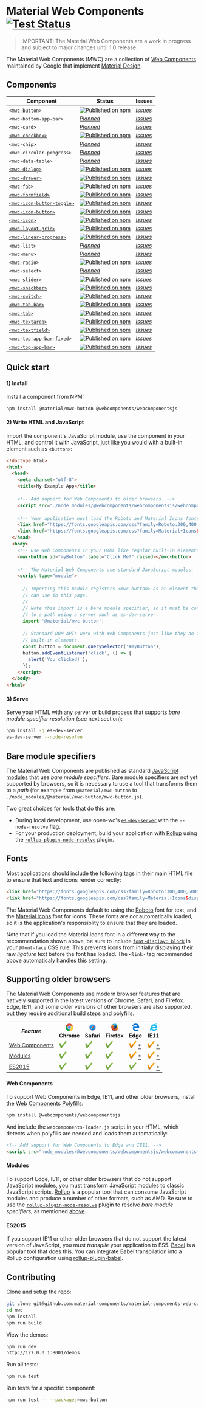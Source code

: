 # Material Web Components [![Test Status](https://github.com/material-components/material-components-web-components/workflows/tests/badge.svg?branch=master)](https://github.com/material-components/material-components-web-components/actions?query=workflow%3Atests+branch%3Amaster)

> IMPORTANT: The Material Web Components are a work in progress and subject to major changes until 1.0 release.

The Material Web Components (MWC) are a collection of [Web Components](https://developer.mozilla.org/en-US/docs/Web/Web_Components) maintained by Google that implement [Material Design](https://material.io/design/).

## Components

| Component | Status | Issues
| ----------| ------ | ------
| [`<mwc-button>`](https://github.com/material-components/material-components-web-components/tree/master/packages/button) | [![Published on npm](https://img.shields.io/npm/v/@material/mwc-button.svg)](https://www.npmjs.com/package/@material/mwc-button) | [*Issues*](https://github.com/material-components/material-components-web-components/issues?q=is%3Aissue+is%3Aopen+label%3A%22Component%3A+Button%22)
| `<mwc-bottom-app-bar>` | [*Planned*](https://github.com/material-components/material-components-web-components/issues/298) | [*Issues*](https://github.com/material-components/material-components-web-components/issues?q=is%3Aissue+is%3Aopen+label%3A%22Component%3A+Bottom+App+Bar%22)
| `<mwc-card>` | [*Planned*](https://github.com/material-components/material-components-web-components/issues/231) | [*Issues*](https://github.com/material-components/material-components-web-components/issues?q=is%3Aissue+is%3Aopen+label%3A%22Component%3A+Card%22)
| [`<mwc-checkbox>`](https://github.com/material-components/material-components-web-components/tree/master/packages/checkbox) | [![Published on npm](https://img.shields.io/npm/v/@material/mwc-checkbox.svg)](https://www.npmjs.com/package/@material/mwc-fab) | [*Issues*](https://github.com/material-components/material-components-web-components/issues?q=is%3Aissue+is%3Aopen+label%3A%22Component%3A+Checkbox%22)
| `<mwc-chip>` | [*Planned*](https://github.com/material-components/material-components-web-components/issues/418) | [*Issues*](https://github.com/material-components/material-components-web-components/issues?q=is%3Aissue+is%3Aopen+label%3A%22Component%3A+Chip%22)
| `<mwc-circular-progress>` | [*Planned*](https://github.com/material-components/material-components-web-components/issues/500) | [*Issues*](https://github.com/material-components/material-components-web-components/issues?q=is%3Aissue+is%3Aopen+label%3A%22Component%3A+Circular+Progress%22)
| `<mwc-data-table>` | [*Planned*](https://github.com/material-components/material-components-web-components/issues/386) | [*Issues*](https://github.com/material-components/material-components-web-components/issues?q=is%3Aissue+is%3Aopen+label%3A%22Component%3A+Data+Table%22)
| [`<mwc-dialog>`](https://github.com/material-components/material-components-web-components/tree/master/packages/dialog) | [![Published on npm](https://img.shields.io/npm/v/@material/mwc-dialog.svg)](https://www.npmjs.com/package/@material/mwc-dialog) | [*Issues*](https://github.com/material-components/material-components-web-components/issues?q=is%3Aissue+is%3Aopen+label%3A%22Component%3A+Dialog%22)
| [`<mwc-drawer>`](https://github.com/material-components/material-components-web-components/tree/master/packages/drawer) | [![Published on npm](https://img.shields.io/npm/v/@material/mwc-drawer.svg)](https://www.npmjs.com/package/@material/mwc-drawer) | [*Issues*](https://github.com/material-components/material-components-web-components/issues?q=is%3Aissue+is%3Aopen+label%3A%22Component%3A+Drawer%22)
| [`<mwc-fab>`](https://github.com/material-components/material-components-web-components/tree/master/packages/fab) | [![Published on npm](https://img.shields.io/npm/v/@material/mwc-fab.svg)](https://www.npmjs.com/package/@material/mwc-fab) | [*Issues*](https://github.com/material-components/material-components-web-components/issues?q=is%3Aissue+is%3Aopen+label%3A%22Component%3A+Fab%22)
| [`<mwc-formfield>`](https://github.com/material-components/material-components-web-components/tree/master/packages/formfield) | [![Published on npm](https://img.shields.io/npm/v/@material/mwc-formfield.svg)](https://www.npmjs.com/package/@material/mwc-formfield) | [*Issues*](https://github.com/material-components/material-components-web-components/issues?q=is%3Aissue+is%3Aopen+label%3A%22Component%3A+Form+Field%22)
| [`<mwc-icon-button-toggle>`](https://github.com/material-components/material-components-web-components/tree/master/packages/icon-button-toggle) | [![Published on npm](https://img.shields.io/npm/v/@material/mwc-icon-button-toggle.svg)](https://www.npmjs.com/package/@material/mwc-icon-button-toggle) | [*Issues*](https://github.com/material-components/material-components-web-components/issues?q=is%3Aissue+is%3Aopen+label%3A%22Component%3A+Icon+Button%22)
| [`<mwc-icon-button>`](https://github.com/material-components/material-components-web-components/tree/master/packages/icon-button) | [![Published on npm](https://img.shields.io/npm/v/@material/mwc-icon-button.svg)](https://www.npmjs.com/package/@material/mwc-icon-button) | [*Issues*](https://github.com/material-components/material-components-web-components/issues?q=is%3Aissue+is%3Aopen+label%3A%22Component%3A+Icon+Button%22)
| [`<mwc-icon>`](https://github.com/material-components/material-components-web-components/tree/master/packages/icon) | [![Published on npm](https://img.shields.io/npm/v/@material/mwc-icon.svg)](https://www.npmjs.com/package/@material/mwc-icon) | [*Issues*](https://github.com/material-components/material-components-web-components/issues?q=is%3Aissue+is%3Aopen+label%3A%22Component%3A+Icon%22)
| [`<mwc-layout-grid>`](https://github.com/material-components/material-components-web-components/tree/master/packages/layout-grid) | [![Published on npm](https://img.shields.io/npm/v/@material/mwc-layout-grid.svg)](https://www.npmjs.com/package/@material/mwc-layout-grid) | [*Issues*](https://github.com/material-components/material-components-web-components/issues?q=is%3Aissue+is%3Aopen+label%3A%22Component%3A+Layout+Grid%22)
| [`<mwc-linear-progress>`](https://github.com/material-components/material-components-web-components/tree/master/packages/linear-progress) | [![Published on npm](https://img.shields.io/npm/v/@material/mwc-linear-progress.svg)](https://www.npmjs.com/package/@material/mwc-linear-progress) | [*Issues*](https://github.com/material-components/material-components-web-components/issues?q=is%3Aissue+is%3Aopen+label%3A%22Component%3A+Linear+Progress%22)
| `<mwc-list>` | [*Planned*](https://github.com/material-components/material-components-web-components/issues/190) | [*Issues*](https://github.com/material-components/material-components-web-components/issues?q=is%3Aissue+is%3Aopen+label%3A%22Component%3A+List%22)
| `<mwc-menu>` | [*Planned*](https://github.com/material-components/material-components-web-components/issues/212) | [*Issues*](https://github.com/material-components/material-components-web-components/issues?q=is%3Aopen+is%3Aissue+label%3A%22Component%3A+Menu%22)
| [`<mwc-radio>`](https://github.com/material-components/material-components-web-components/tree/master/packages/radio) | [![Published on npm](https://img.shields.io/npm/v/@material/mwc-radio.svg)](https://www.npmjs.com/package/@material/mwc-radio) | [*Issues*](https://github.com/material-components/material-components-web-components/issues?q=is%3Aissue+is%3Aopen+label%3A%22Component%3A+Radio%22)
| `<mwc-select>` | [*Planned*](https://github.com/material-components/material-components-web-components/issues/315) | [*Issues*](https://github.com/material-components/material-components-web-components/issues?q=is%3Aissue+is%3Aopen+label%3A%22Component%3A+Select%22)
| [`<mwc-slider>`](https://github.com/material-components/material-components-web-components/tree/master/packages/slider) | [![Published on npm](https://img.shields.io/npm/v/@material/mwc-slider.svg)](https://www.npmjs.com/package/@material/mwc-slider) | [*Issues*](https://github.com/material-components/material-components-web-components/issues?q=is%3Aissue+is%3Aopen+label%3A%22Component%3A+Slider%22)
| [`<mwc-snackbar>`](https://github.com/material-components/material-components-web-components/tree/master/packages/snackbar) | [![Published on npm](https://img.shields.io/npm/v/@material/mwc-snackbar.svg)](https://www.npmjs.com/package/@material/mwc-snackbar) | [*Issues*](https://github.com/material-components/material-components-web-components/issues?q=is%3Aissue+is%3Aopen+label%3A%22Component%3A+Snackbar%22)
| [`<mwc-switch>`](https://github.com/material-components/material-components-web-components/tree/master/packages/switch) | [![Published on npm](https://img.shields.io/npm/v/@material/mwc-switch.svg)](https://www.npmjs.com/package/@material/mwc-switch) | [*Issues*](https://github.com/material-components/material-components-web-components/issues?q=is%3Aissue+is%3Aopen+label%3A%22Component%3A+Switch%22)
| [`<mwc-tab-bar>`](https://github.com/material-components/material-components-web-components/tree/master/packages/tab-bar) | [![Published on npm](https://img.shields.io/npm/v/@material/mwc-tab-bar.svg)](https://www.npmjs.com/package/@material/mwc-tab-bar) | [*Issues*](https://github.com/material-components/material-components-web-components/issues?q=is%3Aissue+is%3Aopen+label%3A%22Component%3A+Tab%22)
| [`<mwc-tab>`](https://github.com/material-components/material-components-web-components/tree/master/packages/tab) | [![Published on npm](https://img.shields.io/npm/v/@material/mwc-tab.svg)](https://www.npmjs.com/package/@material/mwc-tab) | [*Issues*](https://github.com/material-components/material-components-web-components/issues?q=is%3Aissue+is%3Aopen+label%3A%22Component%3A+Tab%22)
| [`<mwc-textarea>`](https://github.com/material-components/material-components-web-components/tree/master/packages/textarea) | [![Published on npm](https://img.shields.io/npm/v/@material/mwc-textarea.svg)](https://www.npmjs.com/package/@material/mwc-textarea) | [*Issues*](https://github.com/material-components/material-components-web-components/issues?q=is%3Aissue+is%3Aopen+label%3A%22Component%3A+Text+Field%22)
| [`<mwc-textfield>`](https://github.com/material-components/material-components-web-components/tree/master/packages/textfield) | [![Published on npm](https://img.shields.io/npm/v/@material/mwc-textfield.svg)](https://www.npmjs.com/package/@material/mwc-textfield) | [*Issues*](https://github.com/material-components/material-components-web-components/issues?q=is%3Aissue+is%3Aopen+label%3A%22Component%3A+Text+Field%22)
| [`<mwc-top-app-bar-fixed>`](https://github.com/material-components/material-components-web-components/tree/master/packages/top-app-bar-fixed) | [![Published on npm](https://img.shields.io/npm/v/@material/mwc-top-app-bar-fixed.svg)](https://www.npmjs.com/package/@material/mwc-top-app-bar-fixed) | [*Issues*](https://github.com/material-components/material-components-web-components/issues?q=is%3Aissue+is%3Aopen+label%3A%22Component%3A+Top+App+bar%22)
| [`<mwc-top-app-bar>`](https://github.com/material-components/material-components-web-components/tree/master/packages/top-app-bar) | [![Published on npm](https://img.shields.io/npm/v/@material/mwc-top-app-bar.svg)](https://www.npmjs.com/package/@material/mwc-top-app-bar) | [*Issues*](https://github.com/material-components/material-components-web-components/issues?q=is%3Aissue+is%3Aopen+label%3A%22Component%3A+Top+App+Bar%22)

## Quick start

#### 1) Install

Install a component from NPM:

```sh
npm install @material/mwc-button @webcomponents/webcomponentsjs
```

#### 2) Write HTML and JavaScript

Import the component's JavaScript module, use the component in your HTML, and control it with JavaScript, just like you would with a built-in element such as `<button>`:

```html
<!doctype html>
<html>
  <head>
    <meta charset="utf-8">
    <title>My Example App</title>

    <!-- Add support for Web Components to older browsers. -->
    <script src="./node_modules/@webcomponents/webcomponentsjs/webcomponents-loader.js"></script>

    <!-- Your application must load the Roboto and Material Icons fonts. -->
    <link href="https://fonts.googleapis.com/css?family=Roboto:300,400,500" rel="stylesheet">
    <link href="https://fonts.googleapis.com/css?family=Material+Icons&display=block" rel="stylesheet">
  </head>
  <body>
    <!-- Use Web Components in your HTML like regular built-in elements. -->
    <mwc-button id="myButton" label="Click Me!" raised></mwc-button>

    <!-- The Material Web Components use standard JavaScript modules. -->
    <script type="module">

      // Importing this module registers <mwc-button> as an element that you
      // can use in this page.
      //
      // Note this import is a bare module specifier, so it must be converted
      // to a path using a server such as es-dev-server.
      import '@material/mwc-button';

      // Standard DOM APIs work with Web Components just like they do for
      // built-in elements.
      const button = document.querySelector('#myButton');
      button.addEventListener('click', () => {
        alert('You clicked!');
      });
    </script>
  </body>
</html>
```

#### 3) Serve

Serve your HTML with any server or build process that supports *bare module specifier resolution* (see next section):

```sh
npm install -g es-dev-server
es-dev-server --node-resolve
```

## Bare module specifiers

The Material Web Components are published as standard [JavaScript modules](https://developer.mozilla.org/en-US/docs/Web/JavaScript/Guide/Modules) that use *bare module specifiers*. Bare module specifiers are not yet supported by browsers, so it is necessary to use a tool that transforms
them to a *path* (for example from `@material/mwc-button` to `./node_modules/@material/mwc-button/mwc-button.js`).

Two great choices for tools that do this are:

- During local development, use open-wc's [`es-dev-server`](https://open-wc.org/developing/es-dev-server.html) with the `--node-resolve` flag.
- For your production deployment, build your application with [Rollup](https://rollupjs.org/guide/en/) using the [`rollup-plugin-node-resolve`](https://github.com/rollup/rollup-plugin-node-resolve) plugin.


## Fonts

Most applications should include the following tags in their main HTML file to ensure that text and icons
render correctly:

```html
<link href="https://fonts.googleapis.com/css?family=Roboto:300,400,500" rel="stylesheet">
<link href="https://fonts.googleapis.com/css?family=Material+Icons&display=block" rel="stylesheet">
```

The Material Web Components default to using the [Roboto](https://fonts.google.com/specimen/Roboto) font for text, and the [Material Icons](https://google.github.io/material-design-icons/) font for icons. These fonts
are *not* automatically loaded, so it is the application's responsiblity to ensure that they are loaded.

Note that if you load the Material Icons font in a different way to the recommendation shown above, be sure to include [`font-display: block`](https://google.github.io/material-design-icons/) in your `@font-face` CSS rule. This prevents icons from initially displaying their raw *ligature* text before the font has loaded. The `<link>` tag recommended above automaticaly handles this setting.


## Supporting older browsers

The Material Web Components use modern browser features that are natively supported in the latest versions of Chrome, Safari, and Firefox. Edge, IE11, and some older versions of other browsers are also supported, but they require additional build steps and polyfills.

<table>
  <tr>
    <th><i>Feature</i></th>
    <th><img src="images/chrome.png" width="20px" height="20px"><br>Chrome</th>
    <th><img src="images/safari.png" width="20px" height="20px"><br>Safari</th>
    <th><img src="images/firefox.png" width="19px" height="20px"><br>Firefox</th>
    <th><img src="images/edge.png" width="19px" height="20px"><br>Edge</th>
    <th><img src="images/ie.png" width="20px" height="20px"><br>IE11</th>
  </tr>
  <tr>
    <td><a href="https://developer.mozilla.org/en-US/docs/Web/Web_Components">Web Components</a></td>
    <td><img src="images/check-green.png" width="20px" height="20px"class="check" alt="Yes"></td>
    <td><img src="images/check-green.png" width="20px" height="20px"class="check" alt="Yes"></td>
    <td><img src="images/check-green.png" width="20px" height="20px"class="check" alt="Yes"></td>
    <td class="ie11"><img src="images/orange-check.png" width="20px" height="20px"class="check" alt="Polyfill"> <a href="#web-components">*</a></td>
    <td class="ie11"><img src="images/orange-check.png" width="20px" height="20px"class="check" alt="Polyfill"> <a href="#web-components">*</a></td>
  </tr>
 <tr>
    <td><a href="https://developer.mozilla.org/en-US/docs/Web/JavaScript/Guide/Modules">Modules</a></td>
    <td><img src="images/check-green.png" width="20px" height="20px"class="check" alt="Yes"></td>
    <td><img src="images/check-green.png" width="20px" height="20px"class="check" alt="Yes"></td>
    <td><img src="images/check-green.png" width="20px" height="20px"class="check" alt="Yes"></td>
    <td class="ie11"><img src="images/orange-check.png" width="20px" height="20px"class="check" alt="Transform"> <a href="#modules">*</a></td>
    <td class="ie11"><img src="images/orange-check.png" width="20px" height="20px"class="check" alt="Transform"> <a href="#modules">*</a></td>
  </tr>
 <tr>
    <td><a href="https://developers.google.com/web/shows/ttt/series-2/es2015">ES2015</a></td>
    <td><img src="images/check-green.png" width="20px" height="20px"class="check" alt="Yes"></td>
    <td><img src="images/check-green.png" width="20px" height="20px"class="check" alt="Yes"></td>
    <td><img src="images/check-green.png" width="20px" height="20px"class="check" alt="Yes"></td>
    <td><img src="images/check-green.png" width="20px" height="20px"class="check" alt="Yes"></td>
    <td class="ie11"><img src="images/orange-check.png" width="20px" height="20px"class="check" alt="Transpile"> <a href="#es2015">*</a></td>
  </tr>
</table>

#### Web Components

To support Web Components in Edge, IE11, and other older browsers, install the [Web Components Polyfills](https://github.com/webcomponents/polyfills/tree/master/packages/webcomponentsjs):

```sh
npm install @webcomponents/webcomponentsjs
```

And include the `webcomponents-loader.js` script in your HTML, which detects when polyfills are needed and loads them automatically:

```html
<!-- Add support for Web Components to Edge and IE11. -->
<script src="node_modules/@webcomponents/webcomponentsjs/webcomponents-loader.js"></script>
```

#### Modules

To support Edge, IE11, or other older browsers that do not support JavaScript modules, you must transform JavaScript modules to classic JavaScript scripts. [Rollup](https://rollupjs.org/guide/en/) is a popular tool that can consume JavaScript modules and produce a number of other formats, such as AMD. Be sure to use the [`rollup-plugin-node-resolve`](https://github.com/rollup/rollup-plugin-node-resolve) plugin to resolve *bare module specifiers*, as mentioned [above](#bare-module-specifiers).

#### ES2015

If you support IE11 or other older browsers that do not support the latest version of JavaScript, you must *transpile* your application to ES5. [Babel](https://babeljs.io/) is a popular tool that does this. You can integrate Babel transpilation into a Rollup configuration using [rollup-plugin-babel](https://github.com/rollup/rollup-plugin-babel).

## Contributing

Clone and setup the repo:

```sh
git clone git@github.com:material-components/material-components-web-components.git mwc
cd mwc
npm install
npm run build
```

View the demos:

```sh
npm run dev
http://127.0.0.1:8001/demos
```

Run all tests:

```sh
npm run test
```

Run tests for a specific component:

```sh
npm run test -- --packages=mwc-button
```
